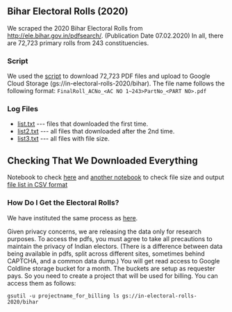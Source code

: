 ## Bihar Electoral Rolls (2020)

We scraped the 2020 Bihar Electoral Rolls from http://ele.bihar.gov.in/pdfsearch/. (Publication Date 07.02.2020) In all, there are 72,723 primary rolls from 243 constituencies.

### Script

We used the [script](bihar.py) to download 72,723 PDF files and upload to Google Cloud Storage (gs://in-electoral-rolls-2020/bihar). The file name follows the following format: `FinalRoll_ACNo_<AC NO 1~243>PartNo_<PART NO>.pdf`

### Log Files

* [list.txt](list.txt) --- files that downloaded the first time.
* [list2.txt](list2.txt) --- all files that downloaded after the 2nd time.
* [list3.txt](list3.txt) --- all files with file size.

## Checking That We Downloaded Everything

Notebook to check [here](bihar_check.ipynb) and [another notebook](bihar_to_csv.ipynb) to check file size and output [file list in CSV format](bihar.csv)

### How Do I Get the Electoral Rolls?

We have instituted the same process as [here](https://github.com/in-rolls/electoral_rolls).

Given privacy concerns, we are releasing the data only for research purposes. To access the pdfs, you must agree to take all precautions to maintain the privacy of Indian electors. (There is a difference between data being available in pdfs, split across different sites, sometimes behind CAPTCHA, and a common data dump.) You will get read access to Google Coldline storage bucket for a month. The buckets are setup as requester pays. So you need to create a project that will be used for billing. You can access them as follows:

```
gsutil -u projectname_for_billing ls gs://in-electoral-rolls-2020/bihar
```
